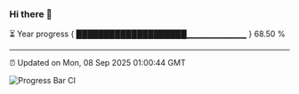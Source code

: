 ### Hi there 👋

⏳ Year progress { ████████████████████▁▁▁▁▁▁▁▁▁▁ } 68.50 %

---

⏰ Updated on Mon, 08 Sep 2025 01:00:44 GMT

![Progress Bar CI](https://github.com/code-lakshay/GitHub-Actions-Demo/workflows/Progress%20Bar%20CI/badge.svg)
